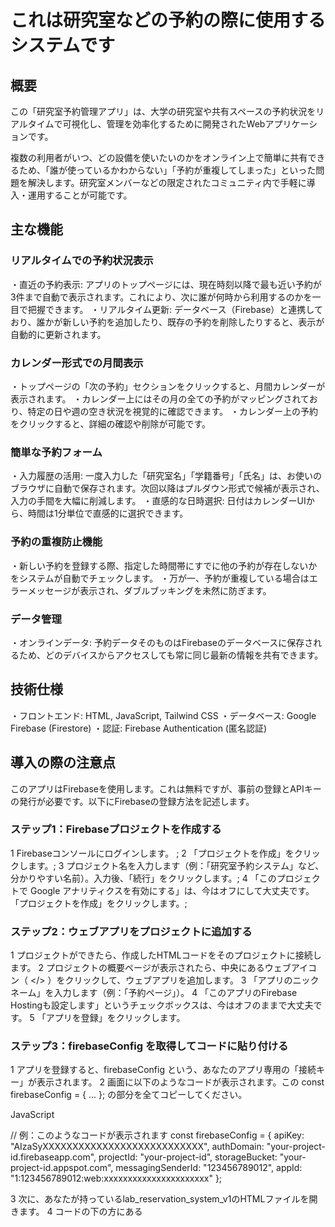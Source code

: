 # これは研究室などの予約の際に使用するシステムです





## 概要
この「研究室予約管理アプリ」は、大学の研究室や共有スペースの予約状況をリアルタイムで可視化し、管理を効率化するために開発されたWebアプリケーションです。

複数の利用者がいつ、どの設備を使いたいのかをオンライン上で簡単に共有できるため、「誰が使っているかわからない」「予約が重複してしまった」といった問題を解決します。研究室メンバーなどの限定されたコミュニティ内で手軽に導入・運用することが可能です。



## 主な機能
### リアルタイムでの予約状況表示
・直近の予約表示: アプリのトップページには、現在時刻以降で最も近い予約が3件まで自動で表示されます。これにより、次に誰が何時から利用するのかを一目で把握できます。
・リアルタイム更新: データベース（Firebase）と連携しており、誰かが新しい予約を追加したり、既存の予約を削除したりすると、表示が自動的に更新されます。

### カレンダー形式での月間表示
・トップページの「次の予約」セクションをクリックすると、月間カレンダーが表示されます。
・カレンダー上にはその月の全ての予約がマッピングされており、特定の日や週の空き状況を視覚的に確認できます。
・カレンダー上の予約をクリックすると、詳細の確認や削除が可能です。

### 簡単な予約フォーム
・入力履歴の活用: 一度入力した「研究室名」「学籍番号」「氏名」は、お使いのブラウザに自動で保存されます。次回以降はプルダウン形式で候補が表示され、入力の手間を大幅に削減します。
・直感的な日時選択: 日付はカレンダーUIから、時間は1分単位で直感的に選択できます。

### 予約の重複防止機能
・新しい予約を登録する際、指定した時間帯にすでに他の予約が存在しないかをシステムが自動でチェックします。
・万が一、予約が重複している場合はエラーメッセージが表示され、ダブルブッキングを未然に防ぎます。

### データ管理
・オンラインデータ: 予約データそのものはFirebaseのデータベースに保存されるため、どのデバイスからアクセスしても常に同じ最新の情報を共有できます。



## 技術仕様
・フロントエンド: HTML, JavaScript, Tailwind CSS
・データベース: Google Firebase (Firestore)
・認証: Firebase Authentication (匿名認証)



## 導入の際の注意点
このアプリはFirebaseを使用します。これは無料ですが、事前の登録とAPIキーの発行が必要です。以下にFirebaseの登録方法を記述します。

### ステップ1：Firebaseプロジェクトを作成する
1 Firebaseコンソールにログインします。 ;
2 「プロジェクトを作成」をクリックします。;
3 プロジェクト名を入力します（例：「研究室予約システム」など、分かりやすい名前）。入力後、「続行」をクリックします。;
4 「このプロジェクトで Google アナリティクスを有効にする」は、今はオフにして大丈夫です。「プロジェクトを作成」をクリックします。;

### ステップ2：ウェブアプリをプロジェクトに追加する
1 プロジェクトができたら、作成したHTMLコードをそのプロジェクトに接続します。
2 プロジェクトの概要ページが表示されたら、中央にあるウェブアイコン（ </> ）をクリックして、ウェブアプリを追加します。
3 「アプリのニックネーム」を入力します（例：「予約ページ」）。
4 「このアプリのFirebase Hostingも設定します」というチェックボックスは、今はオフのままで大丈夫です。
5 「アプリを登録」をクリックします。

### ステップ3：firebaseConfig を取得してコードに貼り付ける
1 アプリを登録すると、firebaseConfig という、あなたのアプリ専用の「接続キー」が表示されます。
2 画面に以下のようなコードが表示されます。この const firebaseConfig = { ... }; の部分を全てコピーしてください。

JavaScript

// 例：このようなコードが表示されます
const firebaseConfig = {
  apiKey: "AIzaSyXXXXXXXXXXXXXXXXXXXXXXXXXXX",
  authDomain: "your-project-id.firebaseapp.com",
  projectId: "your-project-id",
  storageBucket: "your-project-id.appspot.com",
  messagingSenderId: "123456789012",
  appId: "1:123456789012:web:xxxxxxxxxxxxxxxxxxxxxx"
};


3 次に、あなたが持っているlab_reservation_system_v1のHTMLファイルを開きます。
4 コードの下の方にある <script type="module"> タグ内を探し、以下の行を見つけます。

JavaScript

const firebaseConfig = typeof __firebase_config !== 'undefined' ? JSON.parse(__firebase_config) : { apiKey: "YOUR_API_KEY", authDomain: "YOUR_AUTH_DOMAIN", projectId: "YOUR_PROJECT_ID" };
この行の { apiKey: "YOUR_API_KEY", ... } の部分を、先ほどコピーしたあなた自身の firebaseConfig の {...} の中身に置き換えます。

修正後の例：

JavaScript

const firebaseConfig = typeof __firebase_config !== 'undefined' ? JSON.parse(__firebase_config) : {
  apiKey: "AIzaSyXXXXXXXXXXXXXXXXXXXXXXXXXXX",
  authDomain: "your-project-id.firebaseapp.com",
  projectId: "your-project-id",
  storageBucket: "your-project-id.appspot.com",
  messagingSenderId: "123456789012",
  appId: "1:123456789012:web:xxxxxxxxxxxxxxxxxxxxxx"
};

5 これで、あなたのHTMLファイルがFirebaseプロジェクトと通信できるようになります。

### ステップ4：Firestoreデータベースを有効にする
1 予約データを保存するためのデータベースを準備します。
2 Firebaseコンソールの左側のメニューから「ビルド」>「Firestore Database」を選択します。
3 「データベースの作成」ボタンをクリックします。
4 「テストモードで開始」を選択し、「次へ」をクリックします。
5 テストモードにすると、誰でもデータベースの読み書きができてしまいます。まずは動作確認のためにこの設定にしますが、本格的に運用する際はセキュリティルールを見直すことをお勧めします。
6 ロケーションを選択します。asia-northeast1 (東京) など、近い場所を選ぶと良いでしょう。
7 「有効にする」をクリックします。データベースが作成されます。

### ステップ5：匿名認証を有効にする
1 このアプリは、ユーザーがログインしなくても使えるように「匿名認証」という仕組みを使っています。これを有効にする必要があります。
2 Firebaseコンソールの左側のメニューから「ビルド」>「Authentication」を選択します。
3 「始める」ボタンをクリックします。
4 「Sign-in method」タブをクリックします。
5 プロバイダのリストから「匿名」をクリックします。
6 「有効にする」のスイッチをオンにして、「保存」をクリックします。

